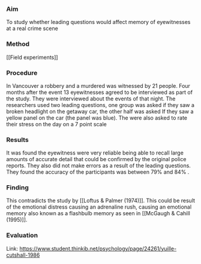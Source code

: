 ### Aim
To study whether leading questions would affect memory of eyewitnesses at a real crime scene

### Method
[[Field experiments]]

### Procedure 
In Vancouver a robbery and a murdered was witnessed by 21 people. Four months after the event 13 eyewitnesses agreed to be interviewed as part of the study. They were interviewed about the events of that night. The researchers used two leading questions, one group was asked if they saw a broken headlight on the getaway car, the other half was asked If they saw a yellow panel on the car (the panel was blue). The were also asked to rate their stress on the day on a 7 point scale

### Results 
It was found the eyewitness were very reliable being able to recall large amounts of accurate detail that could be confirmed by the original police reports. They also did not make errors as a result of the leading questions. They found the accuracy of the participants was between 79% and 84% .
### Finding 
This contradicts the study by [[Loftus & Palmer (1974)]]. This could be result of the emotional distress causing an adrenaline rush, causing an emotional memory also known as a flashbulb memory as seen in [[McGaugh & Cahill (1995)]].

### Evaluation 

Link: https://www.student.thinkib.net/psychology/page/24261/yuille-cutshall-1986
